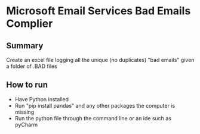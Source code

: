 # Microsoft Email Services Bad Emails Complier

## Summary

Create an excel file logging all the unique (no duplicates) "bad emails" given a folder of .BAD files


## How to run

- Have Python installed
- Run "pip install pandas" and any other packages the computer is missing
- Run the python file through the command line or an ide such as pyCharm

